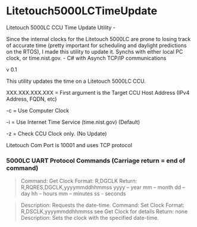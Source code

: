# Litetouch5000LCTimeUpdate
Litetouch 5000LC CCU Time Update Utility - 

Since the internal clocks for the Litetouch 5000LC are prone to losing track of accurate time (pretty important for scheduling and daylight predictions on the RTOS), I made this utility to update it. Synchs with either local PC clock, or time.nist.gov. - C# with Asynch TCP/IP communications


 v 0.1
 
 
 This utility updates the time on a Litetouch 5000LC CCU.
 
 XXX.XXX.XXX.XXX = First argument is the Target CCU Host Address (IPv4 Address, FQDN, etc)
 
 -c = Use Computer Clock
 
 -i = Use Internet Time Service (time.nist.gov) (Default)
 
 -z = Check CCU Clock only. (No Update)
  
   
   
Litetouch Com Port is 10001  and uses TCP protocol


### 5000LC UART Protocol Commands (Carriage return = end of command)

> Command:	Get Clock
> Format:	R,DGCLK
> Return:	R,RQRES,DGCLK,yyyymmddhhmmss
> yyyy – year
> mm – month
> dd – day
> hh – hours
> mm – minutes
> ss - seconds

> Description:	Requests the date-time.
> Command:	Set Clock
> Format:	R,DSCLK,yyyymmddhhmmss	see Get Clock for details
> Return:	none
> Description:	Sets the clock with the specified date-time.
